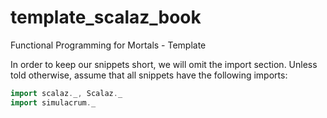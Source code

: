 # template_scalaz_book
Functional Programming for Mortals - Template

In order to keep our snippets short, we will omit the import section. Unless told otherwise, assume that all snippets have the following imports:
```scala
import scalaz._, Scalaz._
import simulacrum._
```

